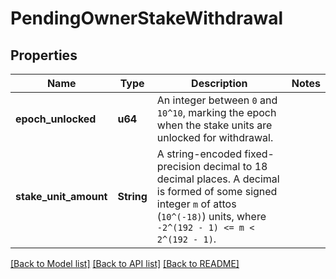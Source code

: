 # PendingOwnerStakeWithdrawal

## Properties

Name | Type | Description | Notes
------------ | ------------- | ------------- | -------------
**epoch_unlocked** | **u64** | An integer between `0` and `10^10`, marking the epoch when the stake units are unlocked for withdrawal.  | 
**stake_unit_amount** | **String** | A string-encoded fixed-precision decimal to 18 decimal places. A decimal is formed of some signed integer `m` of attos (`10^(-18)`) units, where `-2^(192 - 1) <= m < 2^(192 - 1)`.  | 

[[Back to Model list]](../README.md#documentation-for-models) [[Back to API list]](../README.md#documentation-for-api-endpoints) [[Back to README]](../README.md)


